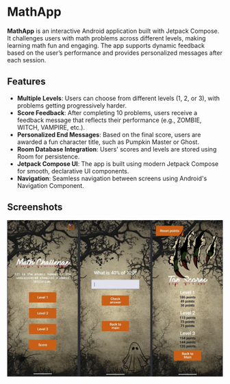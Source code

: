 # MathApp

**MathApp** is an interactive Android application built with Jetpack Compose. It challenges users with math problems across different levels, making learning math fun and engaging. The app supports dynamic feedback based on the user’s performance and provides personalized messages after each session.

## Features

- **Multiple Levels**: Users can choose from different levels (1, 2, or 3), with problems getting progressively harder.
- **Score Feedback**: After completing 10 problems, users receive a feedback message that reflects their performance (e.g., ZOMBIE, WITCH, VAMPIRE, etc.).
- **Personalized End Messages**: Based on the final score, users are awarded a fun character title, such as Pumpkin Master or Ghost.
- **Room Database Integration**: Users' scores and levels are stored using Room for persistence.
- **Jetpack Compose UI**: The app is built using modern Jetpack Compose for smooth, declarative UI components.
- **Navigation**: Seamless navigation between screens using Android's Navigation Component.

## Screenshots

![Math Problem Screen](./gameScreens.jpg)





 

